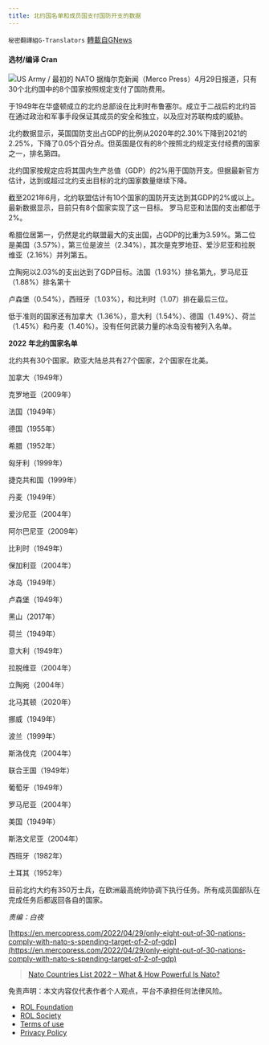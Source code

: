 ```yaml
---
title: 北约国名单和成员国支付国防开支的数据
---
```

`秘密翻譯組G-Translators` [轉載自GNews](https://gnews.org/zh-hans/2475009/)

#### 选材/编译    Cran
 ![](https://assets.gnews.org/wp-content/uploads/2022/05/16517697941.png)US Army / 最初的 NATO 
据梅尔克新闻（Merco Press）4月29日报道，只有30个北约国中的8个国家按照规定支付了国防费用。
 
于1949年在华盛顿成立的北约总部设在比利时布鲁塞尔。成立于二战后的北约旨在通过政治和军事手段保证其成员的安全和独立，以及应对苏联构成的威胁。
 
北约数据显示，英国国防支出占GDP的比例从2020年的2.30%下降到2021的2.25%，下降了0.05个百分点。但英国是仅有的8个按照北约规定支付经费的国家之一，排名第四。
 
北约国家按规定应将其国内生产总值（GDP）的2%用于国防开支。但据最新官方估计，达到或超过北约支出目标的北约国家数量继续下降。
 
截至2021年6月，北约联盟估计有10个国家的国防开支达到其GDP的2%或以上。最新数据显示，目前只有8个国家实现了这一目标。 罗马尼亚和法国的支出都低于2%。
 
希腊位居第一，仍然是北约联盟最大的支出国，占GDP的比重为3.59%。第二位是美国（3.57%），第三位是波兰（2.34%），其次是克罗地亚、爱沙尼亚和拉脱维亚（2.16%）并列第五。
 
立陶宛以2.03%的支出达到了GDP目标。法国（1.93%）排名第九，罗马尼亚（1.88%）排名第十
 
卢森堡（0.54%），西班牙（1.03%），和比利时（1.07）排在最后三位。
 
低于准则的国家还有加拿大（1.36%），意大利（1.54%）、德国（1.49%）、荷兰（1.45%）和丹麦（1.40%）。没有任何武装力量的冰岛没有被列入名单。
 
**2022** **年北约国家名单**
 
北约共有30个国家。欧亚大陆总共有27个国家，2个国家在北美。
 
加拿大（1949年）
 
克罗地亚（2009年）
 
法国（1949年）
 
德国（1955年）
 
希腊（1952年）
 
匈牙利（1999年）
 
捷克共和国（1999年）
 
丹麦（1949年）
 
爱沙尼亚（2004年）
 
阿尔巴尼亚（2009年）
 
比利时（1949年）
 
保加利亚（2004年）
 
冰岛（1949年）
 
卢森堡（1949年）
 
黑山（2017年）
 
荷兰（1949年）
 
意大利（1949年）
 
拉脱维亚（2004年）
 
立陶宛（2004年）
 
北马其顿（2020年）
 
挪威（1949年）
 
波兰（1999年）
 
斯洛伐克（2004年）
 
联合王国（1949年）
 
葡萄牙（1949年）
 
罗马尼亚（2004年）
 
美国（1949年）
 
斯洛文尼亚（2004年）
 
西班牙（1982年）
 
土耳其（1952年）
 
目前北约大约有350万士兵，在欧洲最高统帅协调下执行任务。所有成员国部队在完成任务后都返回各自的国家。
 
*责编：白夜*
 
[https://en.mercopress.com/2022/04/29/only-eight-out-of-30-nations-comply-with-nato-s-spending-target-of-2-of-gdp](https://en.mercopress.com/2022/04/29/only-eight-out-of-30-nations-comply-with-nato-s-spending-target-of-2-of-gdp)

> [Nato Countries List 2022 – What & How Powerful Is Nato?](https://indiaexpressonline.in/nato-countries-list-2022-what-how-powerful-is-nato/)

免责声明：本文内容仅代表作者个人观点，平台不承担任何法律风险。
  
- [ROL Foundation](https://rolfoundation.org/)
- [ROL Society](https://rolsociety.org/)
- [Terms of use](https://gnews.org/terms-of-use-3/)
- [Privacy Policy](https://gnews.org/privacy-policy/)
